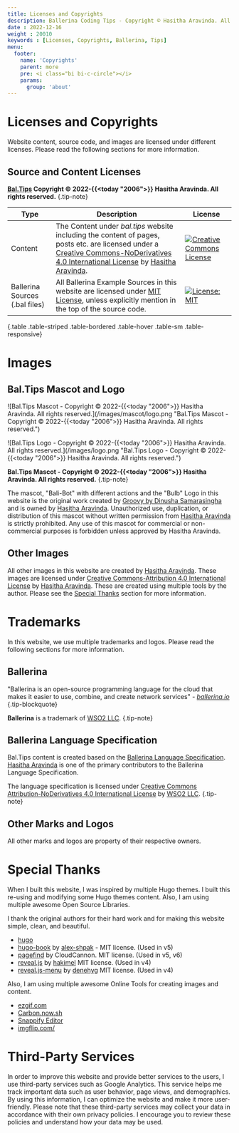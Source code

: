 ```yaml
---
title: Licenses and Copyrights
description: Ballerina Coding Tips - Copyright © Hasitha Aravinda. All rights reserved.
date : 2022-12-16
weight : 20010
keywords : [Licenses, Copyrights, Ballerina, Tips]
menu: 
  footer:
    name: 'Copyrights'
    parent: more
    pre: <i class="bi bi-c-circle"></i>
    params:
      group: 'about'
---
```


# Licenses and Copyrights

Website content, source code, and images are licensed under different licenses. Please read the following sections for more information.

## Source and Content Licenses

**[Bal.Tips](/ "title")  Copyright © 2022-{{<today "2006">}} Hasitha Aravinda. All rights reserved.**
{.tip-note}


| Type                           | Description                                                                                                                                                                                                                                                                          | License                                                                                                                            |
| ------------------------------ | ------------------------------------------------------------------------------------------------------------------------------------------------------------------------------------------------------------------------------------------------------------------------------------ | ---------------------------------------------------------------------------------------------------------------------------------- |
| Content                        | The Content under *bal.tips* website including the content of pages, posts etc. are licensed under a [Creative Commons-NoDerivatives 4.0 International License](http://creativecommons.org/licenses/by-nd/4.0/) by [Hasitha Aravinda](https://www.linkedin.com/in/hasithaaravinda/). | [![Creative Commons License](https://i.creativecommons.org/l/by-nd/4.0/88x31.png)](http://creativecommons.org/licenses/by-nd/4.0/) |
| Ballerina Sources (.bal files) | All Ballerina Example Sources in this website are licensed under [MIT License](https://opensource.org/licenses/MIT), unless explicitly mention in the top of the source code.                                                                                                        | [![License: MIT](https://img.shields.io/badge/License-MIT-yellow.svg)](https://opensource.org/licenses/MIT)                        |
{.table .table-striped .table-bordered .table-hover .table-sm .table-responsive}

# Images

## Bal.Tips Mascot and Logo

![Bal.Tips Mascot - Copyright © 2022-{{<today "2006">}} Hasitha Aravinda. All rights reserved.](/images/mascot/logo.png "Bal.Tips Mascot - Copyright © 2022-{{<today "2006">}} Hasitha Aravinda. All rights reserved.")

![Bal.Tips Logo - Copyright © 2022-{{<today "2006">}} Hasitha Aravinda. All rights reserved.](/images/logo.png "Bal.Tips Logo - Copyright © 2022-{{<today "2006">}} Hasitha Aravinda. All rights reserved.")

**Bal.Tips Mascot - Copyright © 2022-{{<today "2006">}} Hasitha Aravinda. All rights reserved.**
{.tip-note}


The mascot, "Bali-Bot" with different actions and the "Bulb" Logo in this website is the original work created by
 [Groovy by Dinusha Samarasingha](https://www.linkedin.com/in/dinusha-samarasingha-81723347/) and
  is owned by [Hasitha Aravinda](https://www.linkedin.com/in/hasithaaravinda/).
   Unauthorized use, duplication, or distribution of this mascot without written permission from
    [Hasitha Aravinda](https://www.linkedin.com/in/hasithaaravinda/) is strictly prohibited.
     Any use of this mascot for commercial or non-commercial purposes is forbidden unless approved by Hasitha Aravinda.


## Other Images

All other images in this website are created by [Hasitha Aravinda](https://www.linkedin.com/in/hasithaaravinda/).
 These images are licensed under [Creative Commons-Attribution 4.0 International License](https://creativecommons.org/licenses/by/4.0/) by
  [Hasitha Aravinda](https://www.linkedin.com/in/hasithaaravinda/). These are created using multiple tools by the author.
   Please see the [Special Thanks](#special-thanks) section for more information.



# Trademarks

In this website, we use multiple trademarks and logos. Please read the following sections for more information.

## Ballerina

"Ballerina is an open-source programming language for the cloud that makes it easier to use, combine, and create network services"
<cite> - <a href="https://ballerina.io" target="_blank">ballerina.io</a></cite>
{.tip-blockquote}

**Ballerina** is a trademark of [WSO2 LLC](https://wso2.com).
{.tip-note}

## Ballerina Language Specification

Bal.Tips content is created based on the [Ballerina Language Specification](https://ballerina.io/spec/lang/master/). 
 [Hasitha Aravinda](https://www.linkedin.com/in/hasithaaravinda/) is one of the primary contributors to the Ballerina Language Specification.


The language specification is licensed under [Creative Commons Attribution-NoDerivatives 4.0 International License](http://creativecommons.org/licenses/by-nd/4.0/) by [WSO2 LLC](https://wso2.com).
{.tip-note}

## Other Marks and Logos

All other marks and logos are property of their respective owners.

# Special Thanks

When I built this website, I was inspired by multiple Hugo themes. I built this re-using and modifying some Hugo themes content. Also, I am using multiple awesome Open Source Libraries.

I thank the original authors for their hard work and for making this website simple, clean, and beautiful.

- [hugo](https://gohugo.io/)
- [hugo-book](https://github.com/alex-shpak/hugo-book) by [alex-shpak](https://github.com/alex-shpak) - MIT license. (Used in v5)
- [pagefind](https://pagefind.app/) by CloudCannon. MIT license. (Used in v5, v6)
- [reveal.js](https://github.com/hakimel/reveal.js/) by [hakimel](https://github.com/hakimel) MIT license. (Used in v4)
- [reveal.js-menu](https://github.com/denehyg/reveal.js-menu/) by [denehyg](https://github.com/denehyg) MIT license. (Used in v4)

Also, I am using multiple awesome Online Tools for creating images and content.

- [ezgif.com](https://ezgif.com/)
- [Carbon.now.sh](https://carbon.now.sh/)
- [Snappify Editor](https://snappify.com/editor)
- [imgflip.com/](https://imgflip.com/)

# Third-Party Services

In order to improve this website and provide better services to the users,
 I use third-party services such as Google Analytics. This service helps me track important data such as user behavior,
  page views, and demographics. By using this information, I can optimize the website and make it more user-friendly.
   Please note that these third-party services may collect your data in accordance with their own privacy policies.
    I encourage you to review these policies and understand how your data may be used.